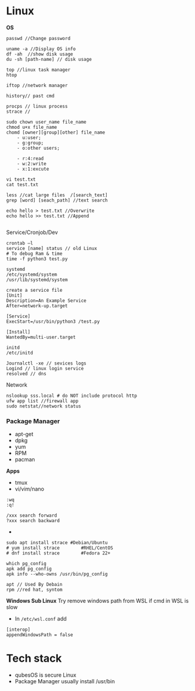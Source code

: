 # Linux

**OS** 
```
passwd //Change password

uname -a //Display OS info
df -ah  //show disk usage
du -sh [path-name] // disk usage

top //linux task manager
htop

iftop //network manager

history// past cmd

procps // linux process
strace //

sudo chown user_name file_name
chmod u+x file_name
chomd [owner][group][other] file_name
    - u:user;
    - g:group;
    - o:other users;

    - r:4:read
    - w:2:write
    - x:1:excute

vi test.txt
cat test.txt

less //cat large files  /[search_text]
grep [word] [seach_path] //text search

echo hello > test.txt //Overwrite
echo hello >> test.txt //Append


```
Service/Cronjob/Dev
```
crontab –l
service [name] status // old Linux
# To debug Ram & time
time -f python3 test.py

systemd
/etc/systemd/system
/usr/lib/systemd/system

create a service file
[Unit]
Description=An Example Service
After=network-up.target

[Service]
ExecStart=/usr/bin/python3 /test.py

[Install]
WantedBy=multi-user.target

initd
/etc/initd

Journalctl -xe // sevices logs
Logind // linux login service
resolved // dns
```
Network
```
nslookup sss.local # do NOT include protocol http
ufw app list //firewall app
sudo netstat//network status
```
### Package Manager
- apt-get
- dpkg
- yum
- RPM
- pacman


**Apps**
- tmux
- vi/vim/nano
```
:wq
:q!

/xxx search forward
?xxx search backward
```
- 
```
sudo apt install strace	#Debian/Ubuntu 
# yum install strace		#RHEL/CentOS
# dnf install strace		#Fedora 22+

which pg_config
apk add pg_config
apk info --who-owns /usr/bin/pg_config

apt // Used By Debain
rpm //red hat, syntom

```
**Windows Sub Linux**
Try remove windows path from WSL if cmd in WSL is slow
- In `/etc/wsl.conf` add
```
[interop]
appendWindowsPath = false
```
# Tech stack
- qubesOS is secure Linux 
- Package Manager usually install /usr/bin

